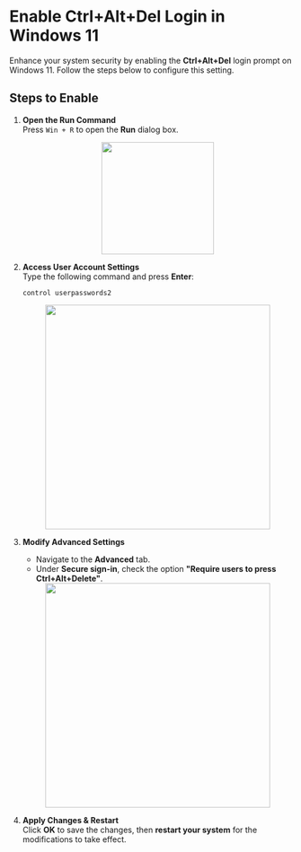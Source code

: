 # Enable Ctrl+Alt+Del Login in Windows 11  

Enhance your system security by enabling the **Ctrl+Alt+Del** login prompt on Windows 11. Follow the steps below to configure this setting.  

## Steps to Enable  

1. **Open the Run Command**  
   Press `Win + R` to open the **Run** dialog box.
   
   <div align="center">
     <img src="https://github.com/user-attachments/assets/bce5ea82-9060-46db-822e-a869ed388d8a" height="200"></img>
   </div>
   
3. **Access User Account Settings**  
   Type the following command and press **Enter**:  
   ```  
   control userpasswords2  
   ```

   <div align="center">
     <img src="https://github.com/user-attachments/assets/6cc96e44-6bdc-4069-a0ee-589bee07a2af" height="400"></img>
   </div>
     
5. **Modify Advanced Settings**  
   - Navigate to the **Advanced** tab.  
   - Under **Secure sign-in**, check the option **"Require users to press Ctrl+Alt+Delete"**.  
   
   <div align="center">
     <img src="https://github.com/user-attachments/assets/f22f1b1c-e098-4641-a9f5-846ce30f9d37" height="400"></img>
   </div>
     

6. **Apply Changes & Restart**  
   Click **OK** to save the changes, then **restart your system** for the modifications to take effect. 
